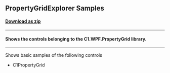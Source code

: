 ## PropertyGridExplorer Samples
#### [Download as zip](https://grapecity.github.io/DownGit/#/home?url=https://github.com/GrapeCity/ComponentOne-WPF-Samples/tree/master/NET_8/PropertyGrid/PropertyGridExplorer)
____
#### Shows the controls belonging to the C1.WPF.PropertyGrid library.
____
Shows basic samples of the following controls

* C1PropertyGrid
